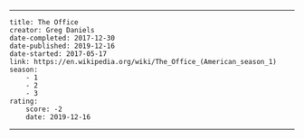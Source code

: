---

    title: The Office
    creator: Greg Daniels
    date-completed: 2017-12-30
    date-published: 2019-12-16
    date-started: 2017-05-17
    link: https://en.wikipedia.org/wiki/The_Office_(American_season_1)
    season: 
        - 1
        - 2
        - 3
    rating:
        score: -2
        date: 2019-12-16

---